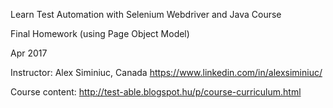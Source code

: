 Learn Test Automation with Selenium Webdriver and Java Course

Final Homework (using Page Object Model)

Apr 2017

Instructor: Alex Siminiuc, Canada https://www.linkedin.com/in/alexsiminiuc/

Course content:  http://test-able.blogspot.hu/p/course-curriculum.html 

